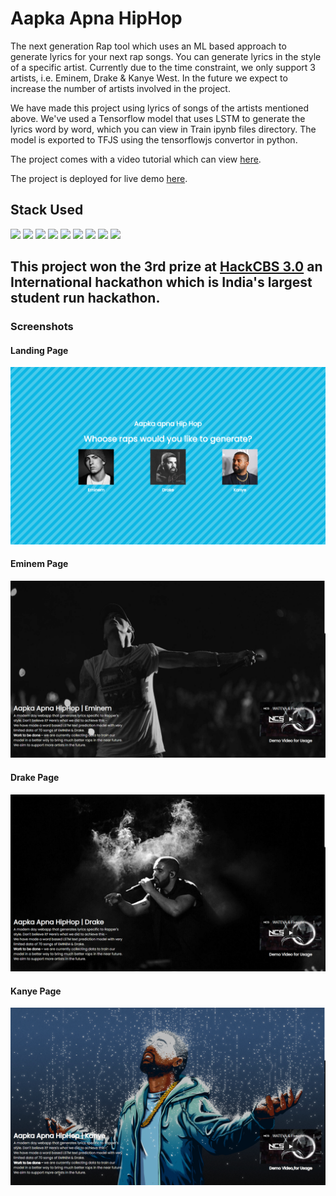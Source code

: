 # Aapka Apna HipHop

The next generation Rap tool which uses an ML based approach to generate lyrics for your next rap songs. You can generate lyrics in the style of a specific artist. Currently due to the time constraint, we only support 3 artists, i.e. Eminem, Drake & Kanye West. In the future we expect to increase the number of artists involved in the project.

We have made this project using lyrics of songs of the artists mentioned above. We've used a Tensorflow model that uses LSTM to generate the lyrics word by word, which you can view in Train ipynb files directory. The model is exported to TFJS using the tensorflowjs convertor in python. 

The project comes with a video tutorial which can view [here](https://youtube.com).

The project is deployed for live demo [here](https://aapka-apna-hip-hop.herokuapp.com/).

## Stack Used
<div style="display: inline;">
<img src="https://img.shields.io/badge/HTML5-%231DA1F2.svg?&style=for-the-badge&logo=HTML5&logoColor=white&color=E34F26">
<img src="https://img.shields.io/badge/CSS3-%231DA1F2.svg?&style=for-the-badge&logo=CSS3&logoColor=white&color=1572B6">
<img src="https://img.shields.io/badge/JavaScript-%231DA1F2.svg?&style=for-the-badge&logo=JavaScript&logoColor=black&color=F7DF1E">
<img src="https://img.shields.io/badge/jQuery-%231DA1F2.svg?&style=for-the-badge&logo=jQuery&logoColor=white&color=9F55FF">
<img src="https://img.shields.io/badge/Python-%231DA1F2.svg?&style=for-the-badge&logo=Python&logoColor=white&color=14B9FF">
<img src="https://img.shields.io/badge/Flask-%231DA1F2.svg?&style=for-the-badge&logo=Flask&logoColor=white&color=107C10">
<img src="https://img.shields.io/badge/TensorflowJS-%F2740B.svg?&style=for-the-badge&logo=Tensorflow&logoColor=white&color=FF6F00">
<img src="https://img.shields.io/badge/Deployed on Heroku-%ffa400.svg?&style=for-the-badge&logo=Heroku&logoColor=white&color=430098">
<img src="http://hits.dwyl.com/zyberg2091/Aapka-Apna-Hiphop 1 2 0.svg" style="height: 40px">
</div>

## This project won the 3rd prize at [HackCBS 3.0](https://hackcbs-3.devfolio.co/submissions) an International hackathon which is India's largest student run hackathon. 

### Screenshots

#### Landing Page
<img src="/static/Screenshots/Homepage.png">

#### Eminem Page
<img src="/static/Screenshots/eminem.png">

#### Drake Page
<img src="/static/Screenshots/drake.png">

#### Kanye Page
<img src="/static/Screenshots/kanye.png">